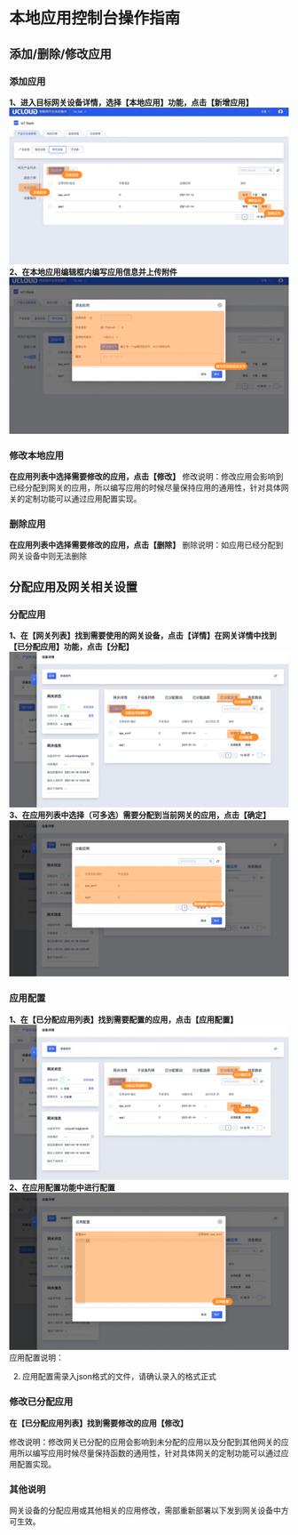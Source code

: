 # 本地应用控制台操作指南

## 添加/删除/修改应用

### 添加应用
**1、进入目标网关设备详情，选择【本地应用】功能，点击【新增应用】**
![添加函数](../../../images/本地应用-2.png)
**2、在本地应用编辑框内编写应用信息并上传附件**
![添加函数](../../../images/本地应用-3.png)

### 修改本地应用
**在应用列表中选择需要修改的应用，点击【修改】**
修改说明：修改应用会影响到已经分配到网关的应用，所以编写应用的时候尽量保持应用的通用性，针对具体网关的定制功能可以通过应用配置实现。

### 删除应用
**在应用列表中选择需要修改的应用，点击【删除】**
删除说明：如应用已经分配到网关设备中则无法删除


## 分配应用及网关相关设置

### 分配应用
**1、在【网关列表】找到需要使用的网关设备，点击【详情】在网关详情中找到【已分配应用】功能，点击【分配】**
![分配函数](../../../images/本地应用-5.png)
**3、在应用列表中选择（可多选）需要分配到当前网关的应用，点击【确定】**
![分配函数](../../../images/本地应用-4.png)

### 应用配置
**1、在【已分配应用列表】找到需要配置的应用，点击【应用配置】**
![分配函数](../../../images/本地应用-5.png)
**2、在应用配置功能中进行配置**
![分配函数](../../../images/本地应用-6.png)
应用配置说明：

2. 应用配置需录入json格式的文件，请确认录入的格式正式

### 修改已分配应用
**在【已分配应用列表】找到需要修改的应用【修改】**

修改说明：修改网关已分配的应用会影响到未分配的应用以及分配到其他网关的应用所以编写应用时候尽量保持函数的通用性，针对具体网关的定制功能可以通过应用配置实现。

### 其他说明
网关设备的分配应用或其他相关的应用修改，需部重新部署以下发到网关设备中方可生效。




